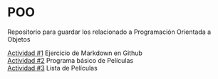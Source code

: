 # POO
Repositorio para guardar los relacionado a Programación Orientada a Objetos

[Actividad #1](./Setup/README.md) Ejercicio de Markdown en Github  
[Actividad #2](./Peliculas/Program.cs) Programa básico de Películas  
[Actividad #3](./Lista%20Peliculas/Program.cs) Lista de Películas  